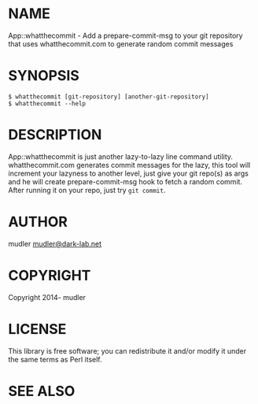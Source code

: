 # NAME

App::whatthecommit - Add a prepare-commit-msg to your git repository that uses whatthecommit.com to generate random commit messages

# SYNOPSIS

    $ whatthecommit [git-repository] [another-git-repository]
    $ whatthecommit --help

# DESCRIPTION

App::whatthecommit is just another lazy-to-lazy line command utility.
whatthecommit.com generates commit messages for the lazy, this tool will increment your lazyness to another level, just give your git repo(s) as args and he will create prepare-commit-msg hook to fetch a random commit.
After running it on your repo, just try `git commit`.

# AUTHOR

mudler <mudler@dark-lab.net>

# COPYRIGHT

Copyright 2014- mudler

# LICENSE

This library is free software; you can redistribute it and/or modify
it under the same terms as Perl itself.

# SEE ALSO
